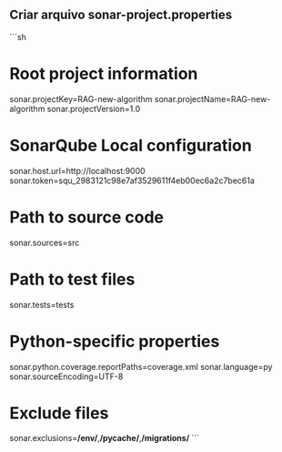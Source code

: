 ## Criar arquivo sonar-project.properties
´´´sh
# Root project information
sonar.projectKey=RAG-new-algorithm
sonar.projectName=RAG-new-algorithm
sonar.projectVersion=1.0

# SonarQube Local configuration
sonar.host.url=http://localhost:9000
sonar.token=squ_2983121c98e7af3529611f4eb00ec6a2c7bec61a

# Path to source code
sonar.sources=src

# Path to test files
sonar.tests=tests

# Python-specific properties
sonar.python.coverage.reportPaths=coverage.xml
sonar.language=py
sonar.sourceEncoding=UTF-8

# Exclude files
sonar.exclusions=**/env/**,**/__pycache__/**,**/migrations/**
´´´
